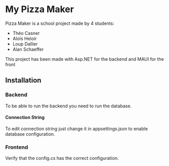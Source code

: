 # My Pizza Maker

Pizza Maker is a school project made by 4 students:

- Théo Casner
- Aloïs Heloir
- Loup Dallier
- Alan Schaeffer

This project has been made with Asp.NET for the backend and MAUI for the front

## Installation

### Backend

To be able to run the backend you need to run the database.

#### Connection String

To edit connection string just change it in appsettings.json to enable database configuration.

### Frontend

Verify that the config.cs has the correct configuration.
